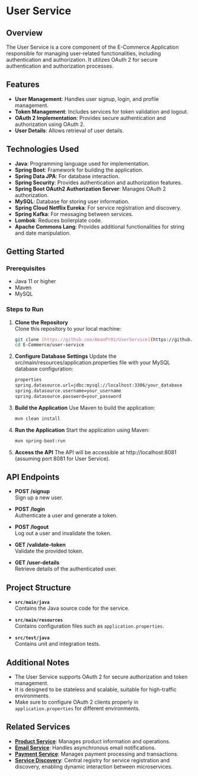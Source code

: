 # User Service

## Overview

The User Service is a core component of the E-Commerce Application responsible for managing user-related functionalities, including authentication and authorization. It utilizes OAuth 2 for secure authentication and authorization processes.

## Features

- **User Management**: Handles user signup, login, and profile management.
- **Token Management**: Includes services for token validation and logout.
- **OAuth 2 Implementation**: Provides secure authentication and authorization using OAuth 2.
- **User Details**: Allows retrieval of user details.

## Technologies Used

- **Java**: Programming language used for implementation.
- **Spring Boot**: Framework for building the application.
- **Spring Data JPA**: For database interaction.
- **Spring Security**: Provides authentication and authorization features.
- **Spring Boot OAuth2 Authorization Server**: Manages OAuth 2 authorization.
- **MySQL**: Database for storing user information.
- **Spring Cloud Netflix Eureka**: For service registration and discovery.
- **Spring Kafka**: For messaging between services.
- **Lombok**: Reduces boilerplate code.
- **Apache Commons Lang**: Provides additional functionalities for string and date manipulation.

## Getting Started

### Prerequisites

- Java 11 or higher
- Maven
- MySQL

### Steps to Run

1. **Clone the Repository**  
   Clone this repository to your local machine:
   ```bash
   git clone [https://github.com/AmanPr01/UserService](https://github.com/AmanPr01/UserService)
   cd E-Commerce/user-service
   ```
2. **Configure Database Settings**
   Update the src/main/resources/application.properties file with your MySQL database configuration:
   ```bash
   properties
   spring.datasource.url=jdbc:mysql://localhost:3306/your_database
   spring.datasource.username=your_username
   spring.datasource.password=your_password
   ```

3. **Build the Application**
   Use Maven to build the application:
   ```bash
   mvn clean install
   ```
   
4. **Run the Application**
   Start the application using Maven:
   
   ```bash
   mvn spring-boot:run
   ```

5. **Access the API**
   The API will be accessible at http://localhost:8081 (assuming port 8081 for User Service).

## API Endpoints

- **POST /signup**  
  Sign up a new user.

- **POST /login**  
  Authenticate a user and generate a token.

- **POST /logout**  
  Log out a user and invalidate the token.

- **GET /validate-token**  
  Validate the provided token.

- **GET /user-details**  
  Retrieve details of the authenticated user.

## Project Structure

- **`src/main/java`**  
  Contains the Java source code for the service.

- **`src/main/resources`**  
  Contains configuration files such as `application.properties`.

- **`src/test/java`**  
  Contains unit and integration tests.

## Additional Notes

- The User Service supports OAuth 2 for secure authorization and token management.
- It is designed to be stateless and scalable, suitable for high-traffic environments.
- Make sure to configure OAuth 2 clients properly in `application.properties` for different environments.

## Related Services

- **[Product Service](https://github.com/AmanPr01/E-Commerce)**: Manages product information and operations.
- **[Email Service](https://github.com/AmanPr01/EmailService)**: Handles asynchronous email notifications.
- **[Payment Service](https://github.com/AmanPr01/PaymentService)**: Manages payment processing and transactions.
- **[Service Discovery](https://github.com/AmanPr01/ServiceDiscovery)**: Central registry for service registration and discovery, enabling dynamic interaction between microservices.
